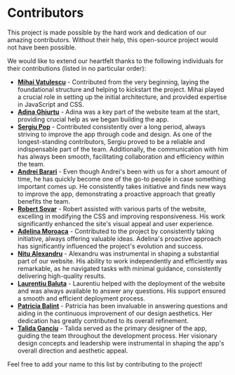 # Contributors

This project is made possible by the hard work and dedication of our amazing contributors. Without their help, this open-source project would not have been possible. 

We would like to extend our heartfelt thanks to the following individuals for their contributions (listed in no particular order):

- **[Mihai Vatulescu](https://github.com/mihai-vatulescu13)** - Contributed from the very beginning, laying the foundational structure and helping to kickstart the project. Mihai played a crucial role in setting up the initial architecture, and provided expertise in JavaScript and CSS. 
- **[Adina Ghiurtu](https://github.com/adinalavinia)** - Adina was a key part of the website team at the start, providing crucial help as we began building the app.
- **[Sergiu Pop](https://github.com/SeGePop)** - Contributed consistently over a long period, always striving to improve the app through code and design. As one of the longest-standing contributors, Sergiu proved to be a reliable and indispensable part of the team. Additionally, the communication with him has always been smooth, facilitating collaboration and efficiency within the team.
- **[Andrei Barari](https://github.com/AndreiBarari)** - Even though Andrei's been with us for a short amount of time, he has quickly become one of the go-to people in case something important comes up. He consistently takes initiative and finds new ways to improve the app, demonstrating a proactive approach that greatly benefits the team.
- **[Robert Sovar](https://github.com/robertSovar)** - Robert assisted with various parts of the website, excelling in modifying the CSS and improving responsiveness. His work significantly enhanced the site's visual appeal and user experience.
- **[Adelina Moroaca](https://github.com/AdelinaMoroaca)** - Contributed to the project by consistently taking initiative, always offering valuable ideas. Adelina's proactive approach has significantly influenced the project's evolution and success.
- **[Nitu Alexandru](https://github.com/NituAlexandru)** - Alexandru was instrumental in shaping a substantial part of our website. His ability to work independently and efficiently was remarkable, as he navigated tasks with minimal guidance, consistently delivering high-quality results.
- **[Laurentiu Baluta](https://github.com/lalalaurentiu)** - Laurentiu helped with the deployment of the website and was always available to answer any questions. His support ensured a smooth and efficient deployment process.
- **[Patricia Balint](https://www.instagram.com/balint_patricia03/)** - Patricia has been invaluable in answering questions and aiding in the continuous improvement of our design aesthetics. Her dedication has greatly contributed to its overall refinement.
- **[Talida Ganciu](https://github.com/talidag)** - Talida served as the primary designer of the app, guiding the team throughout the development process. Her visionary design concepts and leadership were instrumental in shaping the app's overall direction and aesthetic appeal.

Feel free to add your name to this list by contributing to the project!




